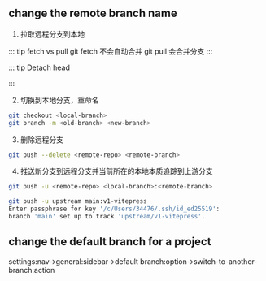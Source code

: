 ## change the remote branch name 

1. 拉取远程分支到本地

::: tip fetch vs pull
git fetch 不会自动合并
git pull 会合并分支
:::

::: tip Detach head 

:::


2. 切换到本地分支，重命名

```sh
git checkout <local-branch>
git branch -m <old-branch> <new-branch>
``` 

3. 删除远程分支

```sh
git push --delete <remote-repo> <remote-branch>
```

4. 推送新分支到远程分支并当前所在的本地本质追踪到上游分支

```sh
git push -u <remote-repo> <local-branch>:<remote-branch>

git push -u upstream main:v1-vitepress
Enter passphrase for key '/c/Users/34476/.ssh/id_ed25519': 
branch 'main' set up to track 'upstream/v1-vitepress'.
```

## change the default branch for a project


settings:nav->general:sidebar->default branch:option->switch-to-another-branch:action